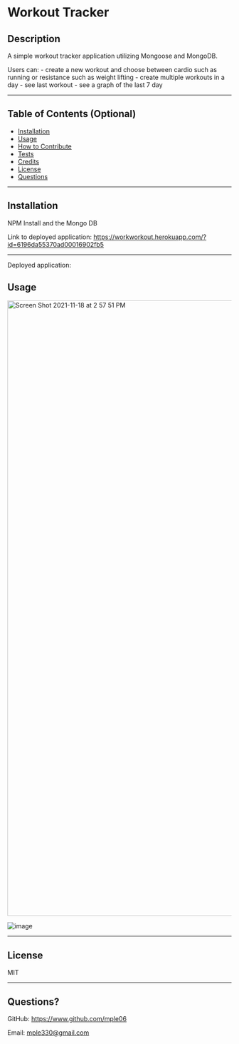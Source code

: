 # Workout Tracker

## Description

A simple workout tracker application utilizing Mongoose and MongoDB. 

Users can: 
       - create a new workout and choose between cardio such as running or resistance such as weight lifting
       - create multiple workouts in a day
       - see last workout
       - see a graph of the last 7 day
    
---

## Table of Contents (Optional)

- [Installation](#installation)
- [Usage](#usage)
- [How to Contribute](#contribute)
- [Tests](#tests)
- [Credits](#credits)
- [License](#license)
- [Questions](#questions)

---

## Installation

NPM Install and the Mongo DB

Link to deployed application:
https://workworkout.herokuapp.com/?id=6196da55370ad00016902fb5

---

Deployed application:


## Usage

<img width="1380" alt="Screen Shot 2021-11-18 at 2 57 51 PM" src="https://user-images.githubusercontent.com/90426657/142511542-1f808ffe-143c-49c2-98e8-8cd2bb92cad9.png">

![image](https://user-images.githubusercontent.com/90426657/142512266-8aeedff7-ecf9-47d4-9c84-4ec44252bb18.png)


---

## License

MIT

---

## Questions?

GitHub: https://www.github.com/mple06

Email: mple330@gmail.com
